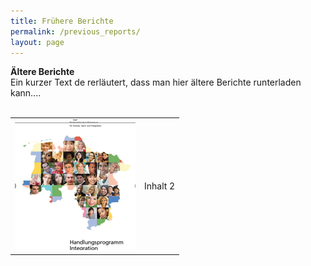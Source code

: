 ```yaml
---
title: Frühere Berichte
permalink: /previous_reports/
layout: page
---
```


<b>Ältere Berichte</b>
<br>
Ein kurzer Text de rerläutert, dass man hier ältere Berichte runterladen kann....
<br>
<br>

<table>
  <tr>
    <td><img src="https://github.com/WohnungNDS/IM_Site/blob/develop/assets/prevoius_reports/2009.png" alt="Selfhtml"></td><td>Inhalt 2</td>
  </tr>
  
</table>
